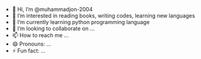 - 👋 Hi, I’m @muhammadjon-2004
- 👀 I’m interested in reading books, writing codes, learning new languages
- 🌱 I’m currently learning python programming language
- 💞️ I’m looking to collaborate on ...
- 📫 How to reach me ...
- 😄 Pronouns: ...
- ⚡ Fun fact: ...

<!---
muhammadjon-2004/muhammadjon-2004 is a ✨ special ✨ repository because its `README.md` (this file) appears on your GitHub profile.
You can click the Preview link to take a look at your changes.
--->

